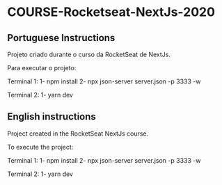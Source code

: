 # COURSE-Rocketseat-NextJs-2020

## Portuguese Instructions

Projeto criado durante o curso da RocketSeat de NextJs.

Para executar o projeto:

Terminal 1:
1- npm install
2- npx json-server server.json -p 3333 -w

Terminal 2:
1- yarn dev

## English instructions

Project created in the RocketSeat NextJs course.

To execute the project:

Terminal 1:
1- npm install
2- npx json-server server.json -p 3333 -w

Terminal 2:
1- yarn dev
